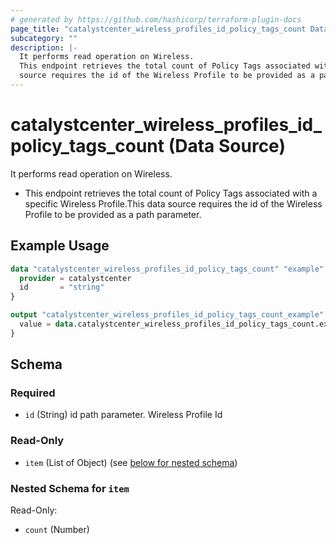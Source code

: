 ```yaml
---
# generated by https://github.com/hashicorp/terraform-plugin-docs
page_title: "catalystcenter_wireless_profiles_id_policy_tags_count Data Source - terraform-provider-catalystcenter"
subcategory: ""
description: |-
  It performs read operation on Wireless.
  This endpoint retrieves the total count of Policy Tags associated with a specific Wireless Profile.This data
  source requires the id of the Wireless Profile to be provided as a path parameter.
---
```


# catalystcenter_wireless_profiles_id_policy_tags_count (Data Source)

It performs read operation on Wireless.

- This endpoint retrieves the total count of Policy Tags associated with a specific Wireless Profile.This data
source requires the id of the Wireless Profile to be provided as a path parameter.

## Example Usage

```terraform
data "catalystcenter_wireless_profiles_id_policy_tags_count" "example" {
  provider = catalystcenter
  id       = "string"
}

output "catalystcenter_wireless_profiles_id_policy_tags_count_example" {
  value = data.catalystcenter_wireless_profiles_id_policy_tags_count.example.item
}
```

<!-- schema generated by tfplugindocs -->
## Schema

### Required

- `id` (String) id path parameter. Wireless Profile Id

### Read-Only

- `item` (List of Object) (see [below for nested schema](#nestedatt--item))

<a id="nestedatt--item"></a>
### Nested Schema for `item`

Read-Only:

- `count` (Number)

